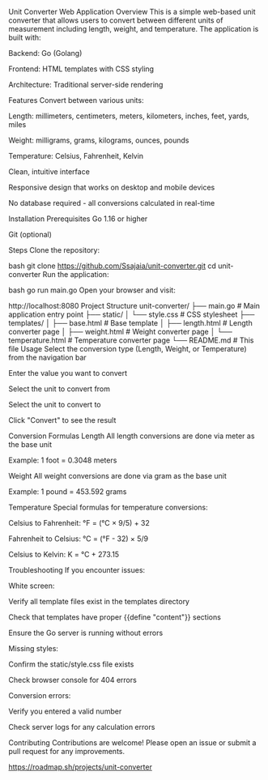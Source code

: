 Unit Converter Web Application
Overview
This is a simple web-based unit converter that allows users to convert between different units of measurement including length, weight, and temperature. The application is built with:

Backend: Go (Golang)

Frontend: HTML templates with CSS styling

Architecture: Traditional server-side rendering

Features
Convert between various units:

Length: millimeters, centimeters, meters, kilometers, inches, feet, yards, miles

Weight: milligrams, grams, kilograms, ounces, pounds

Temperature: Celsius, Fahrenheit, Kelvin

Clean, intuitive interface

Responsive design that works on desktop and mobile devices

No database required - all conversions calculated in real-time

Installation
Prerequisites
Go 1.16 or higher

Git (optional)

Steps
Clone the repository:

bash
git clone https://github.com/Ssajaia/unit-converter.git
cd unit-converter
Run the application:

bash
go run main.go
Open your browser and visit:

http://localhost:8080
Project Structure
unit-converter/
├── main.go                # Main application entry point
├── static/
│   └── style.css          # CSS stylesheet
├── templates/
│   ├── base.html          # Base template
│   ├── length.html        # Length converter page
│   ├── weight.html        # Weight converter page
│   └── temperature.html   # Temperature converter page
└── README.md              # This file
Usage
Select the conversion type (Length, Weight, or Temperature) from the navigation bar

Enter the value you want to convert

Select the unit to convert from

Select the unit to convert to

Click "Convert" to see the result

Conversion Formulas
Length
All length conversions are done via meter as the base unit

Example: 1 foot = 0.3048 meters

Weight
All weight conversions are done via gram as the base unit

Example: 1 pound = 453.592 grams

Temperature
Special formulas for temperature conversions:

Celsius to Fahrenheit: °F = (°C × 9/5) + 32

Fahrenheit to Celsius: °C = (°F - 32) × 5/9

Celsius to Kelvin: K = °C + 273.15

Troubleshooting
If you encounter issues:

White screen:

Verify all template files exist in the templates directory

Check that templates have proper {{define "content"}} sections

Ensure the Go server is running without errors

Missing styles:

Confirm the static/style.css file exists

Check browser console for 404 errors

Conversion errors:

Verify you entered a valid number

Check server logs for any calculation errors

Contributing
Contributions are welcome! Please open an issue or submit a pull request for any improvements.

https://roadmap.sh/projects/unit-converter
